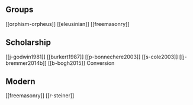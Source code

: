 ## Groups
[[orphism-orpheus]]
[[eleusinian]]
[[freemasonry]]

## Scholarship
[[j-godwin1981]]
[[burkert1987]]
[[p-bonnechere2003]]
[[s-cole2003]]
[[j-bremmer2014b]]
[[b-bogh2015]] Conversion


## Modern
[[freemasonry]]
[[r-steiner]]